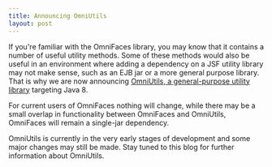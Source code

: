 ```yaml
---
title: Announcing OmniUtils
layout: post
---
```


If you're familiar with the OmniFaces library, you may know that it contains a number of useful utility methods. Some of these methods would also be
useful in an environment where adding a dependency on a JSF utility library may not make sense, such as an EJB jar or a more general purpose library.
That is why we are now announcing [OmniUtils, a general-purpose utility library](https://github.com/omnifaces/omniutils) targeting Java 8.

For current users of OmniFaces nothing will change, while there may be a small overlap in functionality between OmniFaces and OmniUtils, OmniFaces
will remain a single-jar dependency.

OmniUtils is currently in the very early stages of development and some major changes may still be made. Stay tuned to this blog for further
information about OmniUtils.